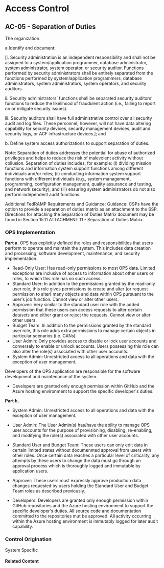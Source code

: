 # Access Control
## AC-05 - Separation of Duties

The organization:

a.Identify and document:

[i. Security administration is an independent responsibility and shall not be assigned to a system/application programmer, database administrator, system administrator, system operator, or security auditor. Functions performed by security administrators shall be
entirely separated from the functions performed by system/application programmers, database administrators, system administrators, system operators, and security auditors.

ii. Security administrators’ functions shall be separated security auditors’ functions to reduce the likelihood of fraudulent action (i.e., failing to report on or mitigate security issues).

iii. Security auditors shall have full administrative control over all security audit and log files. These personnel, however, will not have data altering capability for security devices, security management devices, audit and security logs, or ACF infrastructure devices.]; and

b. Define system access authorizations to support separation of duties.

Note: Separation of duties addresses the potential for abuse of authorized privileges and helps to reduce the risk of malevolent activity without collusion. Separation of duties includes, for example: (i) dividing mission functions and information system support functions among different individuals and/or roles; (ii) conducting information system support functions with different individuals (e.g., system management, programming, configuration management, quality assurance and testing, and network security); and (iii) ensuring system administrators do not also perform independent audit functions.

Additional FedRAMP Requirements and Guidance: Guidance: CSPs have the option to provide a separation of duties matrix as an attachment to the SSP. Directions for attaching the Separation of Duties Matrix document may be found in Section 15.11 ATTACHMENT 11 - Separation of Duties Matrix.

### OPS Implementation


**Part a.**
OPS has explicitly defined the roles and responsibilities that users perform to operate and maintain the system. This includes data creation and processing, software development, maintenance, and security implementation.

* Read-Only User: Has read-only permissions to most OPS data. Limited exceptions are inclusive of access to information about other users or roles, to which this role has no such access.
* Standard User: In addition to the permissions granted by the read-only user role, this role gives permissions to create and alter (or request permission to alter) many objects and data within OPS pursuant to the user's job function. Cannot view or alter other users.
* Approver: Very similar to the standard user role with the added permission that these users can access requests to alter certain datasets and either grant or reject the requests. Cannot view or alter other users.
* Budget Team: In addition to the permissions granted by the standard user role, this role adds extra permissions to manage certain objects in particular scenarios (i.e. CANs)
* User Admin: Only provides access to disable or lock user accounts and conversely to enable or unlock accounts. Users possessing this role can also alter the role(s) associated with other user accounts.
* System Admin: Unrestricted access to all operations and data with the exception of user management.

Developers of the OPS application are responsible for the software development and maintenance of the system.

- Developers are granted only enough permission within GitHub and the Azure hosting environment to support the specific developer's duties.

**Part b.**

* System Admin: Unrestricted access to all operations and data with the exception of user management.

* User Admin: The User Admin(s) has/have the ability to manage OPS user accounts for the purpose of provisioning, disabling, re-enabling, and modifying the role(s) associated with other user accounts.

* Standard User and Budget Team: These users can only edit data in certain limited states without documennted approval from users with other roles. Once certain data reaches a particular level of criticality, any attempts by these users to change the data must go through an approval process which is thoroughly logged and immutable by application users.

* Approver: These users must expressly approve production data changes requested by users holding the Standard User and Budget Team roles as described previously.

* Developers: Developers are granted only enough permission within GitHub repositories and the Azure hosting environment to support the specific developer's duties. All source code and documentation committed to the repositories mut be approved. All activity occurring within the Azure hosting environment is immutably logged for later audit capability.

### Control Origination

System Specific

#### Related Content
